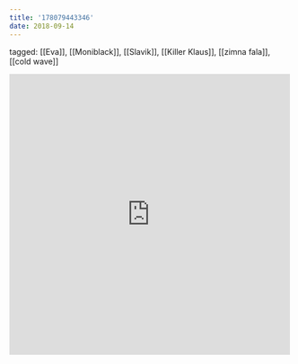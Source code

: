 ```yaml
---
title: '178079443346'
date: 2018-09-14
---
```

tagged: [[Eva]], [[Moniblack]], [[Slavik]], [[Killer Klaus]], [[zimna fala]], [[cold wave]]
<iframe allowtransparency="true" class="soundcloud_audio_player" frameborder="0" height="500" src="https://w.soundcloud.com/player/?url=https%3A%2F%2Fapi.soundcloud.com%2Ftracks%2F75234063&amp;visual=true&amp;liking=false&amp;sharing=false&amp;auto_play=false&amp;show_comments=false&amp;continuous_play=false&amp;origin=tumblr" width="500"></iframe>